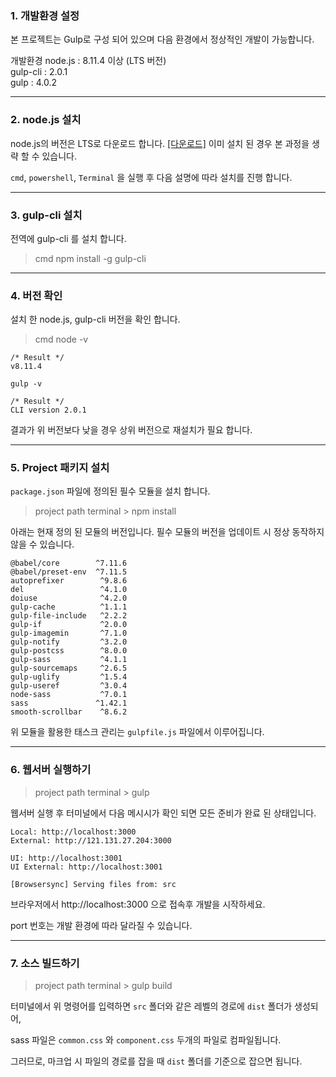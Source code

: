 ### 1. 개발환경 설정

본 프로젝트는 Gulp로 구성 되어 있으며 다음 환경에서 정상적인 개발이 가능합니다.

개발환경
    node.js : 8.11.4 이상 (LTS 버전)<br>
    gulp-cli : 2.0.1<br>
    gulp : 4.0.2

* * *

### 2. node.js 설치

node.js의 버전은 LTS로 다운로드 합니다. [[다운로드]](https://nodejs.org/ko/)
이미 설치 된 경우 본 과정을 생략 할 수 있습니다.

`cmd`, `powershell`, `Terminal` 을 실행 후 다음 설명에 따라 설치를 진행 합니다.

* * *

### 3. gulp-cli 설치

전역에 gulp-cli 를 설치 합니다.

> cmd
    npm install -g gulp-cli

* * *

### 4. 버전 확인

설치 한 node.js, gulp-cli 버전을 확인 합니다.

> cmd
    node -v

    /* Result */
    v8.11.4

    gulp -v

    /* Result */
    CLI version 2.0.1

결과가 위 버전보다 낮을 경우 상위 버전으로 재설치가 필요 합니다.

* * *

### 5. Project 패키지 설치

`package.json` 파일에 정의된 필수 모듈을 설치 합니다.

> project path terminal > npm install


아래는 현재 정의 된 모듈의 버전입니다. 필수 모듈의 버전을 업데이트 시 정상 동작하지 않을 수 있습니다.

    @babel/core        ^7.11.6
    @babel/preset-env  ^7.11.5
    autoprefixer        ^9.8.6
    del                 ^4.1.0
    doiuse              ^4.2.0
    gulp-cache          ^1.1.1
    gulp-file-include   ^2.2.2
    gulp-if             ^2.0.0
    gulp-imagemin       ^7.1.0
    gulp-notify         ^3.2.0
    gulp-postcss        ^8.0.0
    gulp-sass           ^4.1.1
    gulp-sourcemaps     ^2.6.5
    gulp-uglify         ^1.5.4
    gulp-useref         ^3.0.4
    node-sass           ^7.0.1
    sass               ^1.42.1
    smooth-scrollbar    ^8.6.2

위 모듈을 활용한 태스크 관리는 `gulpfile.js` 파일에서 이루어집니다.

* * *

### 6. 웹서버 실행하기

> project path terminal > gulp


웹서버 실행 후 터미널에서 다음 메시시가 확인 되면 모든 준비가 완료 된 상태입니다.

    Local: http://localhost:3000
    External: http://121.131.27.204:3000

    UI: http://localhost:3001
    UI External: http://localhost:3001

    [Browsersync] Serving files from: src

브라우저에서 http://localhost:3000 으로 접속후 개발을 시작하세요.

port 번호는 개발 환경에 따라 달라질 수 있습니다.

* * *

### 7. 소스 빌드하기

> project path terminal > gulp build

터미널에서 위 명령어를 입력하면 `src` 폴더와 같은 레벨의 경로에 `dist` 폴더가 생성되어,

sass 파일은 `common.css` 와 `component.css` 두개의 파일로 컴파일됩니다.

그러므로, 마크업 시 파일의 경로를 잡을 때 `dist` 폴더를 기준으로 잡으면 됩니다.